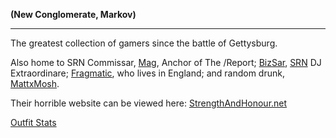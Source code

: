 **(New Conglomerate, Markov)**

---

The greatest collection of gamers since the battle of Gettysburg.

Also home to SRN Commissar, [Mag](user:Mag.md), Anchor of The
/Report; [BizSar](user:BizSAR.md),
[SRN](../etc/Syndicate_Radio_Network.md) DJ Extraordinare;
[Fragmatic](user:Fragmatic.md), who lives in England; and random
drunk, [MattxMosh](user:MattxMosh.md).

Their horrible website can be viewed here:
[StrengthAndHonour.net](http://forums.strengthandhonour.net)

[Outfit
Stats](http://www.planetsidestats.net/outfits.php?world_id=3&outfit_id=8422)
